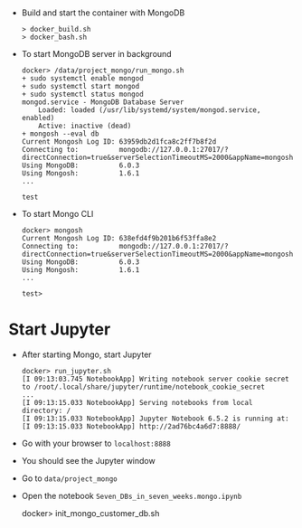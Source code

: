 # 

- Build and start the container with MongoDB
  ```
  > docker_build.sh
  > docker_bash.sh
  ```

- To start MongoDB server in background
  ```
  docker> /data/project_mongo/run_mongo.sh
  + sudo systemctl enable mongod
  + sudo systemctl start mongod
  + sudo systemctl status mongod
  mongod.service - MongoDB Database Server
      Loaded: loaded (/usr/lib/systemd/system/mongod.service, enabled)
      Active: inactive (dead)
  + mongosh --eval db
  Current Mongosh Log ID: 63959db2d1fca8c2ff7b8f2d
  Connecting to:          mongodb://127.0.0.1:27017/?directConnection=true&serverSelectionTimeoutMS=2000&appName=mongosh+1.6.1
  Using MongoDB:          6.0.3
  Using Mongosh:          1.6.1
  ...

  test
  ```

- To start Mongo CLI
  ```
  docker> mongosh
  Current Mongosh Log ID: 638efd4f9b201b6f53ffa8e2
  Connecting to:          mongodb://127.0.0.1:27017/?directConnection=true&serverSelectionTimeoutMS=2000&appName=mongosh+1.6.1
  Using MongoDB:          6.0.3
  Using Mongosh:          1.6.1
  ...

  test>
  ```

# Start Jupyter
- After starting Mongo, start Jupyter
  ```
  docker> run_jupyter.sh
  [I 09:13:03.745 NotebookApp] Writing notebook server cookie secret to /root/.local/share/jupyter/runtime/notebook_cookie_secret
  ...
  [I 09:13:15.033 NotebookApp] Serving notebooks from local directory: /
  [I 09:13:15.033 NotebookApp] Jupyter Notebook 6.5.2 is running at:
  [I 09:13:15.033 NotebookApp] http://2ad76bc4a6d7:8888/
  ```

- Go with your browser to `localhost:8888`
- You should see the Jupyter window

- Go to `data/project_mongo`
- Open the notebook `Seven_DBs_in_seven_weeks.mongo.ipynb`

  
  docker> init_mongo_customer_db.sh
